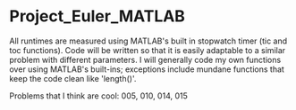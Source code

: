 # Project_Euler_MATLAB
All runtimes are measured using MATLAB's built in stopwatch timer (tic and toc functions). Code will be written so that it is easily adaptable to a similar problem with different parameters. I will generally code my own functions over using MATLAB's built-ins; exceptions include mundane functions that keep the code clean like 'length()'. 

Problems that I think are cool: 005, 010, 014, 015
